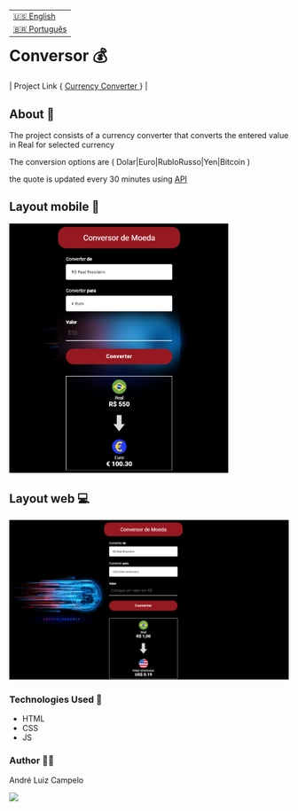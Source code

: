 <table align="right">
  <tr>
    <td>
      <a href="readme-en.md">🇺🇸 English</a>
    </td>
  </tr>
  <tr>
    <td>
      <a href="README.md">🇧🇷 Português</a>
    </td>
  </tr>
</table>

# Conversor 💰
| Project Link { <a href= "https://andrecampelor.github.io/Conversor_de_Moeda/"> Currency Converter </a>} |

## About  :memo:
The project consists of a currency converter that converts the entered value in Real for selected currency

The conversion options are ( Dolar|Euro|RubloRusso|Yen|Bitcoin )

the quote is updated every 30 minutes using <a href= "http://economia.awesomeapi.com.br"> API </a>

## Layout mobile :iphone:
<img height="450px" src="assets/conversor.png">

## Layout web :computer:
<img width="900px" src="assets/conversor2.png">

### Technologies Used :rocket:
- HTML
- CSS
- JS

### Author  :man_technologist:

André Luiz Campelo

<a href="https://www.linkedin.com/in/andr%C3%A9-luiz-campelo-710701209/" target="_blank"><img src="https://img.shields.io/badge/-LinkedIn-%230077B5?style=for-the-badge&logo=linkedin&logoColor=white" target="_blank"></a> 
